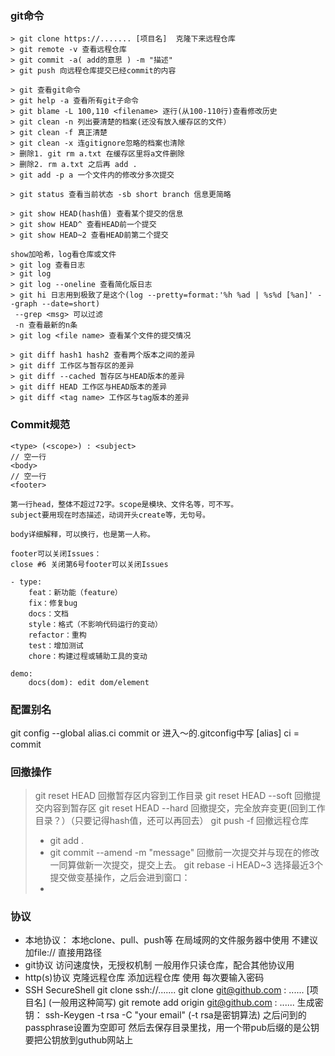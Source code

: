 ### **git命令**
	
	> git clone https://....... [项目名]  克隆下来远程仓库
	> git remote -v 查看远程仓库
	> git commit -a( add的意思 ) -m "描述"
	> git push 向远程仓库提交已经commit的内容

	> git 查看git命令
	> git help -a 查看所有git子命令
	> git blame -L 100,110 <filename> 逐行(从100-110行)查看修改历史
	> git clean -n 列出要清楚的档案(还没有放入缓存区的文件）
	> git clean -f 真正清楚
	> git clean -x 连gitignore忽略的档案也清除
	> 删除1. git rm a.txt 在缓存区里将a文件删除
	> 删除2. rm a.txt 之后再 add . 
	> git add -p a 一个文件内的修改分多次提交
	
	> git status 查看当前状态 -sb short branch 信息更简略

	> git show HEAD(hash值) 查看某个提交的信息
	> git show HEAD^ 查看HEAD前一个提交
	> git show HEAD~2 查看HEAD前第二个提交
	
	show加哈希，log看仓库或文件
	> git log 查看日志
	> git log 
	> git log --oneline 查看简化版日志
	> git hi 日志用到极致了是这个(log --pretty=format:'%h %ad | %s%d [%an]' --graph --date=short)
	 --grep <msg> 可以过滤
	 -n 查看最新的n条
	> git log <file name> 查看某个文件的提交情况

	> git diff hash1 hash2 查看两个版本之间的差异
	> git diff 工作区与暂存区的差异
	> git diff --cached 暂存区与HEAD版本的差异
	> git diff HEAD 工作区与HEAD版本的差异
	> git diff <tag name> 工作区与tag版本的差异

### **Commit规范**
	<type> (<scope>) : <subject>
	// 空一行
	<body>
	// 空一行
	<footer>
	
	第一行head，整体不超过72字。scope是模块、文件名等，可不写。
	subject要用现在时态描述，动词开头create等，无句号。
	
	body详细解释，可以换行，也是第一人称。
	
	footer可以关闭Issues：
	close #6 关闭第6号footer可以关闭Issues

	- type:
		feat：新功能（feature）
		fix：修复bug
		docs：文档
		style：格式（不影响代码运行的变动）
		refactor：重构
		test：增加测试
		chore：构建过程或辅助工具的变动
	
	demo:
		docs(dom): edit dom/element
	
### **配置别名**
git config --global alias.ci commit
or
进入～的.gitconfig中写
[alias]
        ci = commit

### **回撤操作**
> git reset HEAD 回撤暂存区内容到工作目录
> git reset HEAD --soft 回撤提交内容到暂存区
> git reset HEAD --hard 回撤提交，完全放弃变更(回到工作目录？）（只要记得hash值，还可以再回去）
> git push -f 回撤远程仓库
> - git add .
> - git commit --amend  -m "message" 回撤前一次提交并与现在的修改一同算做新一次提交，提交上去。
> git rebase -i HEAD~3 选择最近3个提交做变基操作，之后会进到窗口：
> - 


### **协议**
- 本地协议：
本地clone、pull、push等
在局域网的文件服务器中使用
不建议加file:// 直接用路径
- git协议
访问速度快，无授权机制
一般用作只读仓库，配合其他协议用
- http(s)协议
克隆远程仓库
添加远程仓库
使用
每次要输入密码
- SSH SecureShell
git clone ssh://.......
git clone git@github.com : ...... [项目名] (一般用这种简写)
git remote add origin git@github.com : ......
生成密钥：
ssh-Keygen -t rsa -C "your email"
(-t rsa是密钥算法)
之后问到的passphrase设置为空即可
然后去保存目录里找，用一个带pub后缀的是公钥
要把公钥放到guthub网站上
